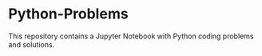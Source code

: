 # Python-Problems
This repository contains a Jupyter Notebook with Python coding problems and solutions.
